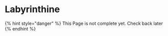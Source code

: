 # Labyrinthine

{% hint style="danger" %}
This Page is not complete yet. Check back later
{% endhint %}

<figure><img src="https://github.com/user-attachments/assets/712ac217-eda0-4062-b0a1-abb88af2d4d8" alt=""><figcaption></figcaption></figure>
